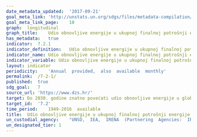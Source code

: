 ```yaml
---	
date_metadata_updated:	'2017-09-21'
goal_meta_link:	'http://unstats.un.org/sdgs/files/metadata-compilation/Metadata-Goal-7.pdf'
goal_meta_link_page:	10
graph:	longitudinal
graph_title:	Udio obnovljive energije u ukupnoj finalnoj potrošnji energije
has_metadata:	true
indicator:	7.2.1
indicator_definition:	Udio obnovljive energije u ukupnoj finalnoj potrošnji  postotak  je finalne potrošnje energije koji proizlazi iz obnovljivih izvora
indicator_name:	Udio obnovljive energije u ukupnoj finalnoj potrošnji energije
indicator_variable:	Udio obnovljive energije u ukupnoj finalnoj potrošnji energije
layout:	indicator
periodicity:	'Annual  provided,  also  available  monthly'
permalink:	/7-2-1/
published:	true
sdg_goal:	7
source_url:	'https://www.dzs.hr/'
target:	Do 2030. godine znatno povećati udio obnovljive energije u globalnom energetskom miksu
target_id:	'7.2'
time_period:	1949-2016  available
title:	Udio obnovljive energije u ukupnoj finalnoj potrošnji energije
un_custodial_agency:	"UNSD,  IEA,  IRENA  (Partnering  Agencies:  IRENA,  Wold  Bank,  UN  Energy)"
un_designated_tier:	1
---	
```


